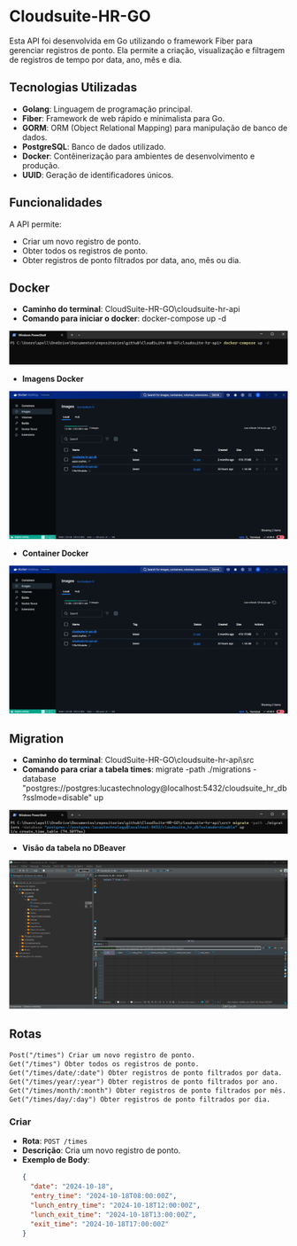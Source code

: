 # Cloudsuite-HR-GO

Esta API foi desenvolvida em Go utilizando o framework Fiber para gerenciar registros de ponto. Ela permite a criação, visualização e filtragem de registros de tempo por data, ano, mês e dia.

## Tecnologias Utilizadas

- **Golang**: Linguagem de programação principal.
- **Fiber**: Framework de web rápido e minimalista para Go.
- **GORM**: ORM (Object Relational Mapping) para manipulação de banco de dados.
- **PostgreSQL**: Banco de dados utilizado.
- **Docker**: Contêinerização para ambientes de desenvolvimento e produção.
- **UUID**: Geração de identificadores únicos.

## Funcionalidades

A API permite:

- Criar um novo registro de ponto.
- Obter todos os registros de ponto.
- Obter registros de ponto filtrados por data, ano, mês ou dia.

## Docker 

- **Caminho do terminal**: CloudSuite-HR-GO\cloudsuite-hr-api
- **Comando para iniciar o docker**: docker-compose up -d

<img src="./img/docker_comando_init.png" alt="Comando para iniciar o docker">

- **Imagens Docker**

<img src="./img/docker_img.png" alt="Imagens da API e Database no docker">

- **Container Docker**

<img src="./img/docker_container.png" alt="Container Docker">

## Migration

- **Caminho do terminal**: CloudSuite-HR-GO\cloudsuite-hr-api\src
- **Comando para criar a tabela times**: migrate -path ./migrations -database "postgres://postgres:lucastechnology@localhost:5432/cloudsuite_hr_db?sslmode=disable" up

<img src="./img/migration_comand_init.png" alt="Comando para criar a tabela times">

- **Visão da tabela no DBeaver**

<img src="./img/migration_table_times.png" alt="Visão tabela times">

## Rotas

	Post("/times") Criar um novo registro de ponto.
	Get("/times") Obter todos os registros de ponto.
	Get("/times/date/:date") Obter registros de ponto filtrados por data.
	Get("/times/year/:year") Obter registros de ponto filtrados por ano.
	Get("/times/month/:month") Obter registros de ponto filtrados por mês.
	Get("/times/day/:day") Obter registros de ponto filtrados por dia.

### Criar

- **Rota**: `POST /times`
- **Descrição**: Cria um novo registro de ponto.
- **Exemplo de Body**:
  ```json
  {
    "date": "2024-10-18",
    "entry_time": "2024-10-18T08:00:00Z",
    "lunch_entry_time": "2024-10-18T12:00:00Z",
    "lunch_exit_time": "2024-10-18T13:00:00Z",
    "exit_time": "2024-10-18T17:00:00Z"
  }